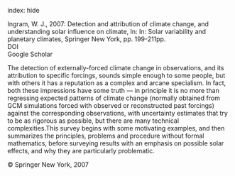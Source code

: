 index: hide

<div class="Citation">

  <div class="Citation-body">
    <div class="Citation-text">Ingram, W. J., 2007: Detection and attribution of climate change, and understanding solar influence on climate, In: <span class="Article-bookTitle">In: Solar variability and planetary climates, </span>Springer New York, pp. 199-211pp.</div>
    <div class="Citation-links">
      <div class="CitationLink" data-href="https://doi.org/10.1007/978-0-387-48341-2_16">
        <div class="CitationLink-icon CitationLink-Doi"></div>
        <div class="CitationLink-text">DOI</div>
      </div>
      <div class="CitationLink" data-href="https://scholar.google.com/scholar?q=10.1007/978-0-387-48341-2_16">
        <div class="CitationLink-icon CitationLink-Scholar"></div>
        <div class="CitationLink-text">Google Scholar</div>
      </div>
    </div>
  </div>
</div>

The detection of externally-forced climate change in observations, and its attribution to specific forcings, sounds simple enough to some people, but with others it has a reputation as a complex and arcane specialism. In fact, both these impressions have some truth — in principle it is no more than regressing expected patterns of climate change (normally obtained from GCM simulations forced with observed or reconstructed past forcings) against the corresponding observations, with uncertainty estimates that try to be as rigorous as possible, but there are many technical complexities.This survey begins with some motivating examples, and then summarizes the principles, problems and procedure without formal mathematics, before surveying results with an emphasis on possible solar effects, and why they are particularly problematic.

<div class="Citation-copy">
&copy; Springer New York, 2007
</div>
